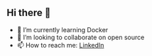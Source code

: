 ## Hi there 👋

- 🌱 I’m currently learning Docker
- 👯 I’m looking to collaborate on open source
- 📫 How to reach me: [LinkedIn](https://www.linkedin.com/in/fernanda-lopez0903/)
